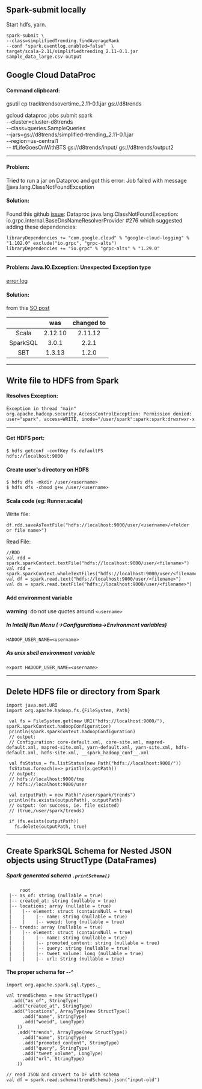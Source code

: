 


## Spark-submit locally
Start hdfs, yarn.
```
spark-submit \
--class=simplifiedTrending.findAverageRank 
--conf "spark.eventlog.enabled=false"  \
target/scala-2.11/simplifiedtrending_2.11-0.1.jar sample_data_large.csv output

```

## Google Cloud DataProc 

#### Command clipboard:
gsutil cp tracktrendsovertime_2.11-0.1.jar gs://d8trends


gcloud dataproc jobs submit spark \
--cluster=cluster-d8trends \
--class=queries.SampleQueries \
--jars=gs://d8trends/simplified-trending_2.11-0.1.jar \
--region=us-central1 \
-- #LifeGoesOnWithBTS gs://d8trends/input/ gs://d8trends/output2

---

#### Problem:
Tried to run a jar on Dataproc and got this error: Job failed with message [java.lang.ClassNotFoundException

#### Solution: 
Found this github [issue](https://github.com/googleapis/java-logging/issues/276): Dataproc java.lang.ClassNotFoundException: io.grpc.internal.BaseDnsNameResolverProvider #276
which suggested adding these dependencies:
```
libraryDependencies += "com.google.cloud" % "google-cloud-logging" % "1.102.0" exclude("io.grpc", "grpc-alts")
libraryDependencies += "io.grpc" % "grpc-alts" % "1.29.0"
```

---

#### Problem: Java.IO.Exception: Unexpected Exception type
[error log](https://gist.github.com/dannyhlee/7f605cfeb5d8f5e68d898efea8c5d5a5)

#### Solution:
from this [SO post](https://stackoverflow.com/questions/54893850/apache-spark-throwing-deserialization-error-when-using-take-method-on-rdd)

|  | was | changed to |
|:---:|:---:|:---:|
|Scala | 2.12.10 | 2.11.12 |
|SparkSQL | 3.0.1 | 2.2.1 |
|SBT | 1.3.13 | 1.2.0 |

---


## Write file to HDFS from Spark

#### Resolves Exception:
`Exception in thread "main" org.apache.hadoop.security.AccessControlException: Permission denied: user="spark", access=WRITE, inode="/user/spark":spark:spark:drwxrwxr-x`

---

#### Get HDFS port:
```
$ hdfs getconf -confKey fs.defaultFS
hdfs://localhost:9000
```

#### Create user's directory on HDFS
```
$ hdfs dfs -mkdir /user/<username>
$ hdfs dfs -chmod g+w /user/<username>
```

#### Scala code (eg: Runner.scala)
Write file:
```
df.rdd.saveAsTextFile("hdfs://localhost:9000/user/<username>/<folder or file name>")
```
Read File:
```
//RDD
val rdd = spark.sparkContext.textFile("hdfs://localhost:9000/user/<filename>")
val rdd = spark.sparkContext.wholeTextFiles("hdfs://localhost:9000/user/<filename>)
val df = spark.read.text("hdfs://localhost:9000/user/<filename>")
val ds = spark.read.textFile("hdfs://localhost:9000/user/<filename>")
```

#### Add environment variable 
**warning**: do not use quotes around `<username>`

##### In Intellij Run Menu (->Configurations->Environment variables)
```HADOOP_USER_NAME=<username>```
 
##### As unix shell environment variable
```export HADOOP_USER_NAME=<username>```

---

## Delete HDFS file or directory from Spark

```
import java.net.URI
import org.apache.hadoop.fs.{FileSystem, Path}

 val fs = FileSystem.get(new URI("hdfs://localhost:9000/"), spark.sparkContext.hadoopConfiguration)
 println(spark.sparkContext.hadoopConfiguration)
 // output:
 // Configuration: core-default.xml, core-site.xml, mapred-default.xml, mapred-site.xml, yarn-default.xml, yarn-site.xml, hdfs-default.xml, hdfs-site.xml, __spark_hadoop_conf__.xml

 val fsStatus = fs.listStatus(new Path("hdfs://localhost:9000/"))
 fsStatus.foreach(x=> println(x.getPath))
 // output:
 // hdfs://localhost:9000/tmp
 // hdfs://localhost:9000/user

 val outputPath = new Path("/user/spark/trends")
 println(fs.exists(outputPath), outputPath)
 // output: (on success, ie. file existed)
 // (true,/user/spark/trends)
 
 if (fs.exists(outputPath))
   fs.delete(outputPath, true)
```
---

## Create SparkSQL Schema for Nested JSON objects using StructType (DataFrames)

##### Spark generated schema  `.printSchema()`
```
     root  
 |-- as_of: string (nullable = true)  
 |-- created_at: string (nullable = true)  
 |-- locations: array (nullable = true)  
 |    |-- element: struct (containsNull = true)  
 |    |    |-- name: string (nullable = true)  
 |    |    |-- woeid: long (nullable = true)  
 |-- trends: array (nullable = true)  
 |    |-- element: struct (containsNull = true)  
 |    |    |-- name: string (nullable = true)  
 |    |    |-- promoted_content: string (nullable = true)  
 |    |    |-- query: string (nullable = true)  
 |    |    |-- tweet_volume: long (nullable = true)  
 |    |    |-- url: string (nullable = true)  
```
#### The proper schema for --^
```
import org.apache.spark.sql.types._

val trendSchema = new StructType()  
  .add("as_of", StringType)  
  .add("created_at", StringType)  
  .add("locations", ArrayType(new StructType()  
      .add("name", StringType)  
      .add("woeid", LongType)  
    ))  
    .add("trends", ArrayType(new StructType()  
      .add("name", StringType)  
      .add("promoted_content", StringType)  
      .add("query", StringType)  
      .add("tweet_volume", LongType)  
      .add("url", StringType)  
    ))  
  
// read JSON and convert to DF with schema
val df = spark.read.schema(trendSchema).json("input-old")
```
 
